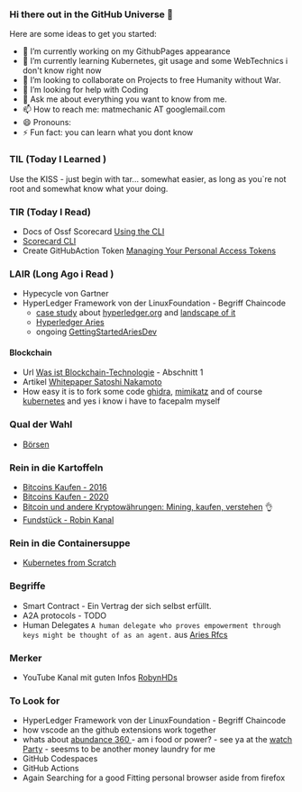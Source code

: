 ### Hi there out in the GitHub Universe 👋

<!--
**matmech/matmech** is a ✨ _special_ ✨ repository because its `README.md` (this file) appears on your GitHub profile.
-->

Here are some ideas to get you started:

- 🔭 I’m currently working on my GithubPages appearance
- 🌱 I’m currently learning Kubernetes, git usage and some WebTechnics i don't know right now
- 👯 I’m looking to collaborate on Projects to free Humanity without War.
- 🤔 I’m looking for help with Coding
- 💬 Ask me about everything you want to know from me.
- 📫 How to reach me: matmechanic AT googlemail.com
- 😄 Pronouns: 
- ⚡ Fun fact: you can learn what you dont know



### TIL (Today I Learned )

Use the KISS - just begin with tar... somewhat easier, as long as you`re not root and somewhat know what your doing.

### TIR (Today I Read)
  - Docs of Ossf Scorecard [Using the CLI](https://securityscorecards.dev/#using-the-cli)
  - [Scorecard CLI](https://github.com/ossf/scorecard#scorecard-command-line-interface)
  - Create GitHubAction Token [Managing Your Personal Access Tokens](https://docs.github.com/en/authentication/keeping-your-account-and-data-secure/managing-your-personal-access-tokens)

### LAIR (Long Ago i  Read )
- Hypecycle von Gartner
- HyperLedger Framework von der LinuxFoundation - Begriff Chaincode
  -  [case study](https://linuxfoundation.org/press-release/hyperledger-announces-2021-brand-study/) about [hyperledger.org](https://www.hyperledger.org/) and [landscape of it](https://landscape.hyperledger.org/card-mode?project=hosted)
  -   [Hyperledger Aries](https://github.com/hyperledger/aries-rfcs/blob/main/concepts/0004-agents/README.md)
  -   ongoing [GettingStartedAriesDev](https://github.com/hyperledger/aries-cloudagent-python/tree/main/docs/GettingStartedAriesDev)

#### Blockchain
* Url [Was ist Blockchain-Technologie](https://blockgeeks.com/guides/de/was-ist-blockchain-technologie/) - Abschnitt 1
* Artikel [Whitepaper Satoshi Nakamoto](https://www.bitcoin.de/de/bitcoin-whitepaper-deutsch-html)
* How easy it is to fork some code [ghidra](https://github.com/NationalSecurityAgency/ghidra), [mimikatz](https://github.com/gentilkiwi/mimikatz) and of course [kubernetes](https://github.com/kubernetes/kubernetes) and yes i know i have to facepalm myself

### Qual der Wahl
* [Börsen](https://www.cryptolist.de/boersen)

### Rein in die Kartoffeln
* [Bitcoins Kaufen - 2016](https://www.heise.de/ct/artikel/Bitcoins-kaufen-Schritt-fuer-Schritt-3129777.html)
* [Bitcoins Kaufen - 2020](https://www.heise.de/tipps-tricks/Bitcoins-kaufen-so-geht-s-3970555.html)
* [Bitcoin und andere Kryptowährungen: Mining, kaufen, verstehen](https://www.heise.de/ct/artikel/Bitcoin-und-andere-Kryptowaehrungen-Mining-kaufen-verstehen-3975432.html) 👌
* [Fundstück - Robin Kanal ](https://www.youtube.com/@RobynHD)

### Rein in die Containersuppe
 * [Kubernetes from Scratch](https://www.ulam.io/blog/kubernetes-scratch) 

### Begriffe
- Smart Contract - Ein Vertrag der sich selbst erfüllt.
- A2A protocols - TODO
- Human Delegates `A human delegate who proves empowerment through keys might be thought of as an agent.` aus [Aries Rfcs](https://github.com/hyperledger/aries-rfcs/blob/main/concepts/0004-agents/README.md)

### Merker
* YouTube Kanal mit guten Infos [RobynHDs](https://www.youtube.com/@RobynHD)

### To Look for
- HyperLedger Framework von der LinuxFoundation - Begriff Chaincode
- how vscode an the github extensions work together
- whats about [abundance 360 ](https://www.abundance360.com/summit) - am i food or power? - see ya at the [watch Party](https://www.meetup.com/singularity-chapter-munich/events/292234951/) - seesms to be another money laundry for me
- GitHub Codespaces
- GitHub Actions
- Again Searching for a good Fitting personal browser aside from firefox


